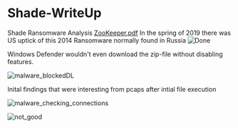 # Shade-WriteUp
Shade Ransomware Analysis
[ZooKeeper.pdf](https://github.com/repins762/Shade-WriteUp/files/3862035/ZooKeeper.pdf)
In the spring of 2019 there was US uptick of this 2014 Ransomware normally found in Russia
![Done](https://user-images.githubusercontent.com/42683298/69119278-4be3b900-0a53-11ea-80db-21f1c1a9ad84.png)

Windows Defender wouldn't even download the zip-file without disabling features.

![malware_blockedDL](https://user-images.githubusercontent.com/42683298/69119389-a54be800-0a53-11ea-97dc-8671d5ce067e.png)

Inital findings that were interesting from pcaps after intial file execution 

![malware_checking_connections](https://user-images.githubusercontent.com/42683298/69119465-ea701a00-0a53-11ea-8acb-2025905219eb.png)

![not_good](https://user-images.githubusercontent.com/42683298/69119473-ef34ce00-0a53-11ea-826f-5cc3dd23cbd8.png)
